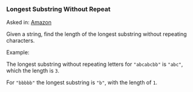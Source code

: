 ### Longest Substring Without Repeat

Asked in: [Amazon](#)

Given a string, find the length of the longest substring without repeating characters.

Example:

The longest substring without repeating letters for `"abcabcbb"` is `"abc"`, which the length is `3`.

For `"bbbbb"` the longest substring is `"b"`, with the length of `1`.
